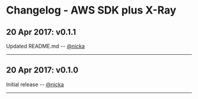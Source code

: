 # Changelog - AWS SDK plus X-Ray

<a name="0.1.1"></a>
## 20 Apr 2017: v0.1.1

Updated README.md -- [@nicka][@nicka]

---

<a name="0.1.0"></a>
## 20 Apr 2017: v0.1.0

Initial release -- [@nicka][@nicka]

---

[@nicka]: https://github.com/nicka

